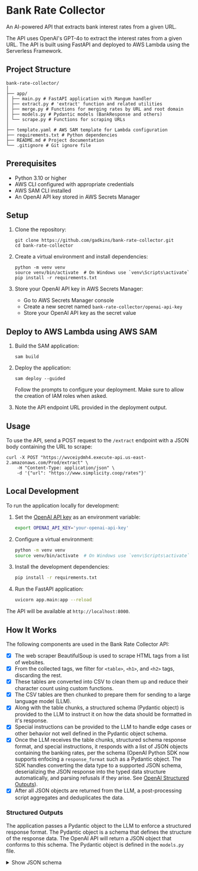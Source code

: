# Bank Rate Collector

An AI-powered API that extracts bank interest rates from a given URL.  

The API uses OpenAI's GPT-4o to extract the interest rates from a given URL. The API is built using FastAPI and deployed to AWS Lambda using the Serverless Framework.

## Project Structure

```
bank-rate-collector/
│
├── app/
│ ├── main.py # FastAPI application with Mangum handler
│ ├── extract.py # 'extract' function and related utilities
│ ├── merge.py # Functions for merging rates by URL and root domain
│ ├── models.py # Pydantic models (BankResponse and others)
│ └── scrape.py # Functions for scraping URLs
│
├── template.yaml # AWS SAM template for Lambda configuration
├── requirements.txt # Python dependencies
├── README.md # Project documentation
└── .gitignore # Git ignore file

```

## Prerequisites

- Python 3.10 or higher
- AWS CLI configured with appropriate credentials
- AWS SAM CLI installed
- An OpenAI API key stored in AWS Secrets Manager

## Setup

1. Clone the repository:
   ```
   git clone https://github.com/gadkins/bank-rate-collector.git
   cd bank-rate-collector
   ```

2. Create a virtual environment and install dependencies:
   ```
   python -m venv venv
   source venv/bin/activate  # On Windows use `venv\Scripts\activate`
   pip install -r requirements.txt
   ```

3. Store your OpenAI API key in AWS Secrets Manager:
   - Go to AWS Secrets Manager console
   - Create a new secret named `bank-rate-collector/openai-api-key`
   - Store your OpenAI API key as the secret value

## Deploy to AWS Lambda using AWS SAM

1. Build the SAM application:
   ```
   sam build
   ```

2. Deploy the application:
   ```
   sam deploy --guided
   ```
   Follow the prompts to configure your deployment. Make sure to allow the creation of IAM roles when asked.

3. Note the API endpoint URL provided in the deployment output.

## Usage

To use the API, send a POST request to the `/extract` endpoint with a JSON body containing the URL to scrape:

```
curl -X POST "https://wvceiydmh4.execute-api.us-east-2.amazonaws.com/Prod/extract" \
    -H "Content-Type: application/json" \
    -d '{"url": "https://www.simplicity.coop/rates"}'
```

## Local Development

To run the application locally for development:

1. Set the [OpenAI API key](https://platform.openai.com/api-keys) as an environment variable:
   ```bash
   export OPENAI_API_KEY='your-openai-api-key'
   ```

2. Configure a virtual environment:
   ```bash
   python -m venv venv
   source venv/bin/activate  # On Windows use `venv\Scripts\activate`
   ```

3. Install the development dependencies:
   ```bash
   pip install -r requirements.txt
   ```

4. Run the FastAPI application:
   ```bash
   uvicorn app.main:app --reload
   ```

The API will be available at `http://localhost:8000`.

## How It Works

The following components are used in the Bank Rate Collector API:

- [x] The web scraper BeautifulSoup is used to scrape HTML tags from a list of websites.
- [x] From the collected tags, we filter for `<table>`, `<h1>`, and `<h2>` tags, discarding the rest.
- [x] These tables are converted into CSV to clean them up and reduce their character count using custom functions.  
- [x] The CSV tables are then chunked to prepare them for sending to a large language model (LLM).
- [x] Along with the table chunks, a structured schema (Pydantic object) is provided to the LLM to instruct it on how the data should be formatted in it's response.
- [x] Special instructions can be provided to the LLM to handle edge cases or other behavior not well defined in the Pydantic object schema.
- [x] Once the LLM receives the table chunks, structured schema response format, and special instructions, it responds with a list of JSON objects containing the banking rates, per the schema (OpenAI Python SDK now supports enfocing a `response_format` such as a Pydantic object. The SDK handles converting the data type to a supported JSON schema, deserializing the JSON response into the typed data structure automatically, and parsing refusals if they arise. See [OpenAI Structured Outputs](https://platform.openai.com/docs/guides/structured-outputs)).
- [x] After all JSON objects are returned from the LLM, a post-processing script aggregates and deduplicates the data.

### Structured Outputs

The application passes a Pydantic object to the LLM to enforce a structured response format. The Pydantic object is a schema that defines the structure of the response data. The OpenAI API will return a JSON object that conforms to this schema. The Pydantic object is defined in the `models.py` file.

<details>
  <summary>Show JSON schema</summary>

```json
{
  "type": "object",
  "properties": {
    "bankRootDomain": {
      "type": "string",
      "description": "The root domain of the bank."
    },
    "checkingAccounts": {
      "type": "array",
      "items": {
        "$ref": "#/definitions/CheckingAccountResponse"
      },
      "default": []
    },
    "savingsAccounts": {
      "type": "array",
      "items": {
        "$ref": "#/definitions/SavingsAccountResponse"
      },
      "default": []
    },
    "moneyMarketAccounts": {
      "type": "array",
      "items": {
        "$ref": "#/definitions/MoneyMarketAccountResponse"
      },
      "default": []
    },
    "certificatesOfDeposit": {
      "type": "array",
      "items": {
        "$ref": "#/definitions/CertificateOfDepositResponse"
      },
      "default": []
    },
    "individualRetirementAccounts": {
      "type": "array",
      "items": {
        "$ref": "#/definitions/IndividualRetirementAccountResponse"
      },
      "default": []
    },
    "loans": {
      "type": "array",
      "items": {
        "$ref": "#/definitions/LoanResponse"
      },
      "default": []
    },
    "creditCards": {
      "type": "array",
      "items": {
        "$ref": "#/definitions/CreditCardResponse"
      },
      "default": []
    },
    "fees": {
      "type": "array",
      "items": {
        "$ref": "#/definitions/FeeResponse"
      },
      "default": []
    }
  },
  "required": ["bankRootDomain"],
  "definitions": {
    "CheckingAccountResponse": {
      "$ref": "#/definitions/CheckingAccountResponse"
    },
    "SavingsAccountResponse": {
      "$ref": "#/definitions/SavingsAccountResponse"
    },
    "MoneyMarketAccountResponse": {
      "$ref": "#/definitions/MoneyMarketAccountResponse"
    },
    "CertificateOfDepositResponse": {
      "$ref": "#/definitions/CertificateOfDepositResponse"
    },
    "IndividualRetirementAccountResponse": {
      "$ref": "#/definitions/IndividualRetirementAccountResponse"
    },
    "LoanResponse": {
      "$ref": "#/definitions/LoanResponse"
    },
    "CreditCardResponse": {
      "$ref": "#/definitions/CreditCardResponse"
    },
    "FeeResponse": {
      "$ref": "#/definitions/FeeResponse"
    }
  }
}
```
</details>